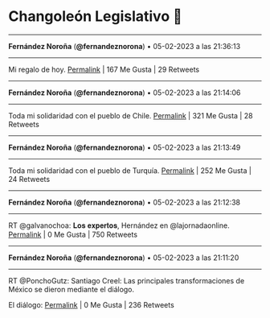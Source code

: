 # Changoleón Legislativo 🙈
*****
**Fernández Noroña** (**@fernandeznorona**) • 05-02-2023 a las 21:36:13
*****
Mi regalo de hoy.
[Permalink](https://twitter.com/fernandeznorona/status/1622469190186676229) | 167 Me Gusta | 29 Retweets
*****
**Fernández Noroña** (**@fernandeznorona**) • 05-02-2023 a las 21:14:06
*****
Toda mi solidaridad con el pueblo de Chile.
[Permalink](https://twitter.com/fernandeznorona/status/1622463625502855169) | 321 Me Gusta | 28 Retweets
*****
**Fernández Noroña** (**@fernandeznorona**) • 05-02-2023 a las 21:13:49
*****
Toda mi solidaridad con el pueblo de Turquía.
[Permalink](https://twitter.com/fernandeznorona/status/1622463551951499268) | 252 Me Gusta | 24 Retweets
*****
**Fernández Noroña** (**@fernandeznorona**) • 05-02-2023 a las 21:12:38
*****
RT @galvanochoa: 𝐋𝐨𝐬 𝐞𝐱𝐩𝐞𝐫𝐭𝐨𝐬, Hernández en @lajornadaonline.
[Permalink](https://twitter.com/fernandeznorona/status/1622463252952408066) | 0 Me Gusta | 750 Retweets
*****
**Fernández Noroña** (**@fernandeznorona**) • 05-02-2023 a las 21:11:20
*****
RT @PonchoGutz: Santiago Creel: Las principales transformaciones de México se dieron mediante el diálogo.


El diálogo:
[Permalink](https://twitter.com/fernandeznorona/status/1622462926736031747) | 0 Me Gusta | 236 Retweets